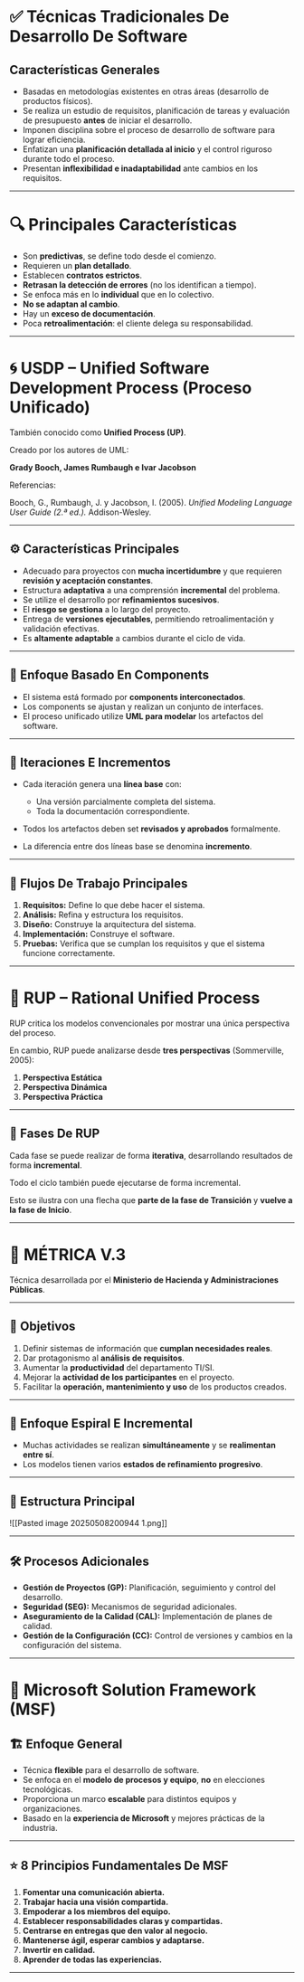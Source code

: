 # ✅ Técnicas Tradicionales De Desarrollo De Software

## Características Generales

* Basadas en metodologías existentes en otras áreas (desarrollo de productos físicos).
* Se realiza un estudio de requisitos, planificación de tareas y evaluación de presupuesto **antes** de iniciar el desarrollo.
* Imponen disciplina sobre el proceso de desarrollo de software para lograr eficiencia.
* Enfatizan una **planificación detallada al inicio** y el control riguroso durante todo el proceso.
* Presentan **inflexibilidad e inadaptabilidad** ante cambios en los requisitos.

---

# 🔍 Principales Características

* Son **predictivas**, se define todo desde el comienzo.
* Requieren un **plan detallado**.
* Establecen **contratos estrictos**.
* **Retrasan la detección de errores** (no los identifican a tiempo).
* Se enfoca más en lo **individual** que en lo colectivo.
* **No se adaptan al cambio**.
* Hay un **exceso de documentación**.
* Poca **retroalimentación**: el cliente delega su responsabilidad.

---

# 🌀 USDP – Unified Software Development Process (Proceso Unificado)

También conocido como **Unified Process (UP)**.

Creado por los autores de UML:

**Grady Booch, James Rumbaugh e Ivar Jacobson**

Referencias:

Booch, G., Rumbaugh, J. y Jacobson, I. (2005). *Unified Modeling Language User Guide (2.ª ed.).* Addison-Wesley.

---

## ⚙️ Características Principales

* Adecuado para proyectos con **mucha incertidumbre** y que requieren **revisión y aceptación constantes**.
* Estructura **adaptativa** a una comprensión **incremental** del problema.
* Se utilize el desarrollo por **refinamientos sucesivos**.
* El **riesgo se gestiona** a lo largo del proyecto.
* Entrega de **versiones ejecutables**, permitiendo retroalimentación y validación efectivas.
* Es **altamente adaptable** a cambios durante el ciclo de vida.

---

## 🧩 Enfoque Basado En Components

* El sistema está formado por **components interconectados**.
* Los components se ajustan y realizan un conjunto de interfaces.
* El proceso unificado utilize **UML para modelar** los artefactos del software.

---

## 🔁 Iteraciones E Incrementos

* Cada iteración genera una **línea base** con:

  * Una versión parcialmente completa del sistema.
  * Toda la documentación correspondiente.
* Todos los artefactos deben set **revisados y aprobados** formalmente.
* La diferencia entre dos líneas base se denomina **incremento**.

---

## 🔄 Flujos De Trabajo Principales

1. **Requisitos:** Define lo que debe hacer el sistema.
2. **Análisis:** Refina y estructura los requisitos.
3. **Diseño:** Construye la arquitectura del sistema.
4. **Implementación:** Construye el software.
5. **Pruebas:** Verifica que se cumplan los requisitos y que el sistema funcione correctamente.

---

# 🔭 RUP – Rational Unified Process

RUP critica los modelos convencionales por mostrar una única perspectiva del proceso.

En cambio, RUP puede analizarse desde **tres perspectivas** (Sommerville, 2005):

1. **Perspectiva Estática**
2. **Perspectiva Dinámica**
3. **Perspectiva Práctica**

---

## 📆 Fases De RUP

Cada fase se puede realizar de forma **iterativa**, desarrollando resultados de forma **incremental**.

Todo el ciclo también puede ejecutarse de forma incremental.

Esto se ilustra con una flecha que **parte de la fase de Transición** y **vuelve a la fase de Inicio**.

---

# 📐 MÉTRICA V.3

Técnica desarrollada por el **Ministerio de Hacienda y Administraciones Públicas**.

---

## 🎯 Objetivos

1. Definir sistemas de información que **cumplan necesidades reales**.
2. Dar protagonismo al **análisis de requisitos**.
3. Aumentar la **productividad** del departamento TI/SI.
4. Mejorar la **actividad de los participantes** en el proyecto.
5. Facilitar la **operación, mantenimiento y uso** de los productos creados.

---

## 🔁 Enfoque Espiral E Incremental

* Muchas actividades se realizan **simultáneamente** y se **realimentan entre sí**.
* Los modelos tienen varios **estados de refinamiento progresivo**.

---

## 🧱 Estructura Principal

![[Pasted image 20250508200944 1.png]]

 ---

## 🛠 Procesos Adicionales

* **Gestión de Proyectos (GP):** Planificación, seguimiento y control del desarrollo.
* **Seguridad (SEG):** Mecanismos de seguridad adicionales.
* **Aseguramiento de la Calidad (CAL):** Implementación de planes de calidad.
* **Gestión de la Configuración (CC):** Control de versiones y cambios en la configuración del sistema.

---

# 🧠 Microsoft Solution Framework (MSF)

## 🏗 Enfoque General

* Técnica **flexible** para el desarrollo de software.
* Se enfoca en el **modelo de procesos y equipo**, **no** en elecciones tecnológicas.
* Proporciona un marco **escalable** para distintos equipos y organizaciones.
* Basado en la **experiencia de Microsoft** y mejores prácticas de la industria.

---

## ⭐ 8 Principios Fundamentales De MSF

1. **Fomentar una comunicación abierta.**
2. **Trabajar hacia una visión compartida.**
3. **Empoderar a los miembros del equipo.**
4. **Establecer responsabilidades claras y compartidas.**
5. **Centrarse en entregas que den valor al negocio.**
6. **Mantenerse ágil, esperar cambios y adaptarse.**
7. **Invertir en calidad.**
8. **Aprender de todas las experiencias.**

---
